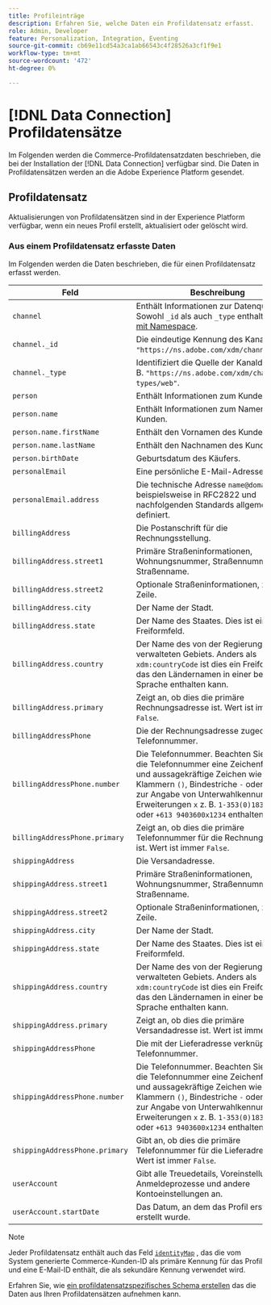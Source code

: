 ```yaml
---
title: Profileinträge
description: Erfahren Sie, welche Daten ein Profildatensatz erfasst.
role: Admin, Developer
feature: Personalization, Integration, Eventing
source-git-commit: cb69e11cd54a3ca1ab66543c4f28526a3cf1f9e1
workflow-type: tm+mt
source-wordcount: '472'
ht-degree: 0%

---
```


# [!DNL Data Connection] Profildatensätze

Im Folgenden werden die Commerce-Profildatensatzdaten beschrieben, die bei der Installation der [!DNL Data Connection] verfügbar sind. Die Daten in Profildatensätzen werden an die Adobe Experience Platform gesendet.

## Profildatensatz

Aktualisierungen von Profildatensätzen sind in der Experience Platform verfügbar, wenn ein neues Profil erstellt, aktualisiert oder gelöscht wird.

### Aus einem Profildatensatz erfasste Daten

Im Folgenden werden die Daten beschrieben, die für einen Profildatensatz erfasst werden.

| Feld | Beschreibung |
|---|---|
| `channel` | Enthält Informationen zur Datenquelle. Sowohl `_id` als auch `_type` enthalten [Werte mit Namespace](https://experienceleague.adobe.com/de/docs/experience-platform/xdm/schema/namespaces). |
| `channel._id` | Die eindeutige Kennung des Kanals, z. B. `"https://ns.adobe.com/xdm/channels/web"`. |
| `channel._type` | Identifiziert die Quelle der Kanaldaten, z. B. `"https://ns.adobe.com/xdm/channel-types/web"`. |
| `person` | Enthält Informationen zum Kunden. |
| `person.name` | Enthält Informationen zum Namen des Kunden. |
| `person.name.firstName` | Enthält den Vornamen des Kunden. |
| `person.name.lastName` | Enthält den Nachnamen des Kunden. |
| `person.birthDate` | Geburtsdatum des Käufers. |
| `personalEmail` | Eine persönliche E-Mail-Adresse. |
| `personalEmail.address` | Die technische Adresse `name@domain.com` beispielsweise in RFC2822 und nachfolgenden Standards allgemein definiert. |
| `billingAddress` | Die Postanschrift für die Rechnungsstellung. |
| `billingAddress.street1` | Primäre Straßeninformationen, Wohnungsnummer, Straßennummer und Straßenname. |
| `billingAddress.street2` | Optionale Straßeninformationen, zweite Zeile. |
| `billingAddress.city` | Der Name der Stadt. |
| `billingAddress.state` | Der Name des Staates. Dies ist ein Freiformfeld. |
| `billingAddress.country` | Der Name des von der Regierung verwalteten Gebiets. Anders als `xdm:countryCode` ist dies ein Freiformfeld, das den Ländernamen in einer beliebigen Sprache enthalten kann. |
| `billingAddress.primary` | Zeigt an, ob dies die primäre Rechnungsadresse ist. Wert ist immer `False`. |
| `billingAddressPhone` | Die der Rechnungsadresse zugeordnete Telefonnummer. |
| `billingAddressPhone.number` | Die Telefonnummer. Beachten Sie, dass die Telefonnummer eine Zeichenfolge ist und aussagekräftige Zeichen wie Klammern `()`, Bindestriche `-` oder Zeichen zur Angabe von Unterwahlkennungen wie Erweiterungen `x` z. B. `1-353(0)18391111` oder `+613 9403600x1234` enthalten kann. |
| `billingAddressPhone.primary` | Zeigt an, ob dies die primäre Telefonnummer für die Rechnungsadresse ist. Wert ist immer `False`. |
| `shippingAddress` | Die Versandadresse. |
| `shippingAddress.street1` | Primäre Straßeninformationen, Wohnungsnummer, Straßennummer und Straßenname. |
| `shippingAddress.street2` | Optionale Straßeninformationen, zweite Zeile. |
| `shippingAddress.city` | Der Name der Stadt. |
| `shippingAddress.state` | Der Name des Staates. Dies ist ein Freiformfeld. |
| `shippingAddress.country` | Der Name des von der Regierung verwalteten Gebiets. Anders als `xdm:countryCode` ist dies ein Freiformfeld, das den Ländernamen in einer beliebigen Sprache enthalten kann. |
| `shippingAddress.primary` | Zeigt an, ob dies die primäre Versandadresse ist. Wert ist immer `False`. |
| `shippingAddressPhone` | Die mit der Lieferadresse verknüpfte Telefonnummer. |
| `shippingAddressPhone.number` | Die Telefonnummer. Beachten Sie, dass die Telefonnummer eine Zeichenfolge ist und aussagekräftige Zeichen wie Klammern `()`, Bindestriche `-` oder Zeichen zur Angabe von Unterwahlkennungen wie Erweiterungen `x` z. B. `1-353(0)18391111` oder `+613 9403600x1234` enthalten kann. |
| `shippingAddressPhone.primary` | Gibt an, ob dies die primäre Telefonnummer für die Lieferadresse ist. Wert ist immer `False`. |
| `userAccount` | Gibt alle Treuedetails, Voreinstellungen, Anmeldeprozesse und andere Kontoeinstellungen an. |
| `userAccount.startDate` | Das Datum, an dem das Profil erstmals erstellt wurde. |

>[!NOTE]
>
>Jeder Profildatensatz enthält auch das Feld [`identityMap`](https://experienceleague.adobe.com/de/docs/experience-platform/xdm/field-groups/profile/identitymap) , das die vom System generierte Commerce-Kunden-ID als primäre Kennung für das Profil und eine E-Mail-ID enthält, die als sekundäre Kennung verwendet wird.

Erfahren Sie, wie [ein profildatensatzspezifisches Schema erstellen](profile-data.md) das die Daten aus Ihren Profildatensätzen aufnehmen kann.
